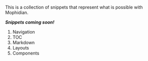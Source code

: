 This is a collection of snippets that represent what is possible with Mophidian.

***Snippets coming soon!***

1. Navigation
2. TOC
3. Markdown
4. Layouts
5. Components